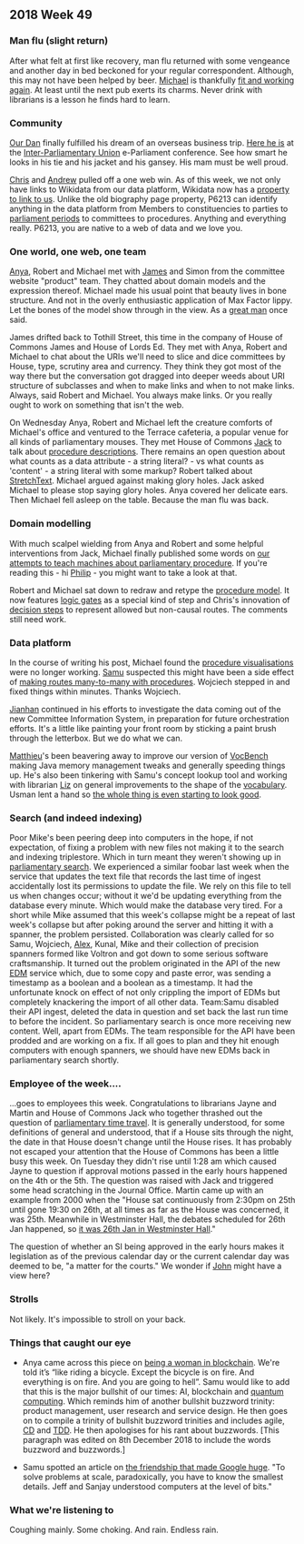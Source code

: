 ## 2018 Week 49

### Man flu (slight return)

After what felt at first like recovery, man flu returned with some vengeance and another day in bed beckoned for your regular correspondent. Although, this may not have been helped by beer. [Michael](https://twitter.com/fantasticlife) is thankfully [fit and working again](https://www.youtube.com/watch?v=QnxZkK4mdM8). At least until the next pub exerts its charms. Never drink with librarians is a lesson he finds hard to learn.

### Community

[Our Dan](https://twitter.com/dasbarrett) finally fulfilled his dream of an overseas business trip. [Here he is](https://twitter.com/dasbarrett/status/1069529380366548993) at the [Inter-Parliamentary Union](https://twitter.com/IPUparliament) e-Parliament conference. See how smart he looks in his tie and his jacket and his gansey. His mam must be well proud.

[Chris](https://twitter.com/chrisalcockdev) and [Andrew](https://twitter.com/generalising) pulled off a one web win. As of this week, we not only have links to Wikidata from our data platform, Wikidata now has a [property to link to us](https://www.wikidata.org/wiki/Property:P6213). Unlike the old biography page property, P6213 can identify anything in the data platform from Members to constituencies to parties to [parliament periods](https://ukparliament.github.io/ontologies/time-period/time-period-ontology.html#d4e487) to committees to procedures. Anything and everything really. P6213, you are native to a web of data and we love you.

### One world, one web, one team

[Anya](https://twitter.com/bitten_), Robert and Michael met with [James](https://twitter.com/TheVinternets) and Simon from the committee website "product" team. They chatted about domain models and the expression thereof. Michael made his usual point that beauty lives in bone structure. And not in the overly enthusiastic application of Max Factor lippy. Let the bones of the model show through in the view. As a [great man](https://en.wikipedia.org/wiki/Eric_J._Evans) once said.

James drifted back to Tothill Street, this time in the company of House of Commons James and House of Lords Ed. They met with Anya, Robert and Michael to chat about the URIs we'll need to slice and dice committees by House, type, scrutiny area and currency. They think they got most of the way there but the conversation got dragged into deeper weeds about URI structure of subclasses and when to make links and when to not make links. Always, said Robert and Michael. You always make links. Or you really ought to work on something that isn't the web.

On Wednesday Anya, Robert and Michael left the creature comforts of Michael's office and ventured to the Terrace cafeteria, a popular venue for all kinds of parliamentary mouses. They met House of Commons [Jack](https://twitter.com/jackpdent) to talk about [procedure descriptions](https://ukparliament.github.io/ontologies/procedure/procedure-descriptions/). There remains an open question about what counts as a data attribute - a string literal? - vs what counts as 'content' - a string literal with some markup? Robert talked about [StretchText](https://en.wikipedia.org/wiki/StretchText). Michael argued against making glory holes. Jack asked Michael to please stop saying glory holes. Anya covered her delicate ears. Then Michael fell asleep on the table. Because the man flu was back.

### Domain modelling

With much scalpel wielding from Anya and Robert and some helpful interventions from Jack, Michael finally published some words on [our attempts to teach machines about parliamentary procedure](http://smethur.st/posts/176135869). If you're reading this - hi [Philip](https://twitter.com/PhilDRobertsd) - you might want to take a look at that.

Robert and Michael sat down to redraw and retype the [procedure model](https://ukparliament.github.io/ontologies/procedure/procedure-ontology.html). It now features [logic gates](https://ukparliament.github.io/ontologies/procedure/procedure-ontology.html#d4e309) as a special kind of step and Chris's innovation of [decision steps](https://ukparliament.github.io/ontologies/procedure/procedure-ontology.html#d4e281) to represent allowed but non-causal routes. The comments still need work.

### Data platform

In the course of writing his post, Michael found the [procedure visualisations](https://procedures.azurewebsites.net/Procedures/3/graph) were no longer working. [Samu](https://twitter.com/langsamu) suspected this might have been a side effect of [making routes many-to-many with procedures](https://ukparliament.github.io/Weeknotes/2018/48/#data-platfrom). Wojciech stepped in and fixed things within minutes. Thanks Wojciech.

[Jianhan](https://twitter.com/jianhanzhu) continued in his efforts to investigate the data coming out of the new Committee Information System, in preparation for future orchestration efforts. It's a little like painting your front room by sticking a paint brush through the letterbox. But we do what we can.

[Matthieu](https://twitter.com/cognithive)'s been beavering away to improve our version of [VocBench](http://vocbench.uniroma2.it/) making Java memory management tweaks and generally speeding things up. He's also been tinkering with Samu's concept lookup tool and working with librarian [Liz](https://twitter.com/greensideknits) on general improvements to the shape of the [vocabulary](http://www.data.parliament.uk/dataset/thesauri). Usman lent a hand so [the whole thing is even starting to look good](https://skosbrowser.azurewebsites.net/schemes).

### Search (and indeed indexing)

Poor Mike's been peering deep into computers in the hope, if not expectation, of fixing a problem with new files not making it to the search and indexing triplestore. Which in turn meant they weren't showing up in [parliamentary search](http://search-material.parliament.uk/). We experienced a similar foobar last week when the service that updates the text file that records the last time of ingest accidentally lost its permissions to update the file. We rely on this file to tell us when changes occur; without it we'd be updating everything from the database every minute. Which would make the database very tired. For a short while Mike assumed that this week's collapse might be a repeat of last week's collapse but after poking around the server and hitting it with a spanner, the problem persisted. Collaboration was clearly called for so Samu, Wojciech, [Alex](https://twitter.com/AlexEdwardH), Kunal, Mike and their collection of precision spanners formed like Voltron and got down to some serious software craftsmanship. It turned out the problem originated in the API of the new [EDM](https://en.wikipedia.org/wiki/Early_day_motion) service which, due to some copy and paste error, was sending a timestamp as a boolean and a boolean as a timestamp. It had the unfortunate knock on effect of not only crippling the import of EDMs but completely knackering the import of all other data. Team:Samu disabled their API ingest, deleted the data in question and set back the last run time to before the incident. So parliamentary search is once more receiving new content. Well, apart from EDMs. The team responsible for the API have been prodded and are working on a fix. If all goes to plan and they hit enough computers with enough spanners, we should have new EDMs back in parliamentary search shortly.

### Employee of the week....

...goes to employees this week. Congratulations to librarians Jayne and Martin and House of Commons Jack who together thrashed out the question of [parliamentary time travel](https://www.youtube.com/watch?v=PkV0GJ_3NsA). It is generally understood, for some definitions of general and understood, that if a House sits through the night, the date in that House doesn't change until the House rises. It has probably not escaped your attention that the House of Commons has been a little busy this week. On Tuesday they didn't rise until 1:28 am which caused Jayne to question if approval motions passed in the early hours happened on the 4th or the 5th. The question was raised with Jack and triggered some head scratching in the Journal Office. Martin came up with an example from 2000 when the "House sat continuously from 2:30pm on 25th until gone 19:30 on 26th, at all times as far as the House was concerned, it was 25th. Meanwhile in Westminster Hall, the debates scheduled for 26th Jan happened, so [it was 26th Jan in Westminster Hall](https://hansard.parliament.uk/Commons/2000-01-26/debates/229cab3c-29fc-4aa5-be01-de13f7be4c05/SchoolLeagueTables)."

The question of whether an SI being approved in the early hours makes it legislation as of the previous calendar day or the current calendar day was deemed to be, "a matter for the courts." We wonder if [John](https://twitter.com/johnlsheridan) might have a view here?

### Strolls

Not likely. It's impossible to stroll on your back.

### Things that caught our eye

* Anya came across this piece on [being a woman in blockchain](https://breakermag.com/trapped-at-sea-with-cryptos-nouveau-riche/). We're told it’s “like riding a bicycle. Except the bicycle is on fire. And everything is on fire. And you are going to hell”. Samu would like to add that this is the major bullshit of our times: AI, blockchain and [quantum computing](https://spectrum.ieee.org/tech-talk/computing/hardware/the-us-national-academies-reports-on-the-prospects-for-quantum-computing). Which reminds him of another bullshit buzzword trinity: product management, user research and service design. He then goes on to compile a trinity of bullshit buzzword trinities and includes agile, [CD](https://en.wikipedia.org/wiki/Continuous_delivery) and [TDD](https://en.wikipedia.org/wiki/Test-driven_development). He then apologises for his rant about buzzwords. [This paragraph was edited on 8th December 2018 to include the words buzzword and buzzwords.]

* Samu spotted an article on [the friendship that made Google huge](https://www.newyorker.com/magazine/2018/12/10/the-friendship-that-made-google-huge). "To solve problems at scale, paradoxically, you have to know the smallest details. Jeff and Sanjay understood computers at the level of bits."

### What we're listening to

Coughing mainly. Some choking. And rain. Endless rain.